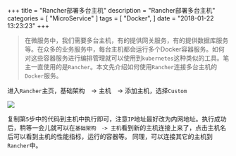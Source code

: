 +++
title = "Rancher部署多台主机"
description = "Rancher部署多台主机"
categories = [
    "MicroService"
]
tags = [
    "Docker",
]
date = "2018-01-22 13:23:23"
+++

> 在微服务中，我们需要多台主机，有的提供网关服务，有的提供数据库服务等。在众多的业务服务中，每台主机都会运行多个Docker容器服务。如何对这些容器服务进行编排管理就可以使用到`kubernetes`这种类似的工具。笔主一直使用的是`Rancher`。本文先介绍如何使用`Rancher`连接多台主机的`Docker`服务。

进入`Rancher`主页，基础架构　-> 主机　-> 添加主机，选择`Custom`


![](rancher_host.png)

复制第`5`步中的代码到主机中执行即可，注意`IP`地址最好改为内网地址。执行成功后，稍等一会儿就可以在`基础架构　-> 主机`看到新的主机连接上来了，点击主机名后可以看到主机的性能指标，运行的容器等。
同理，可以连接其它的主机到`Rancher`中。